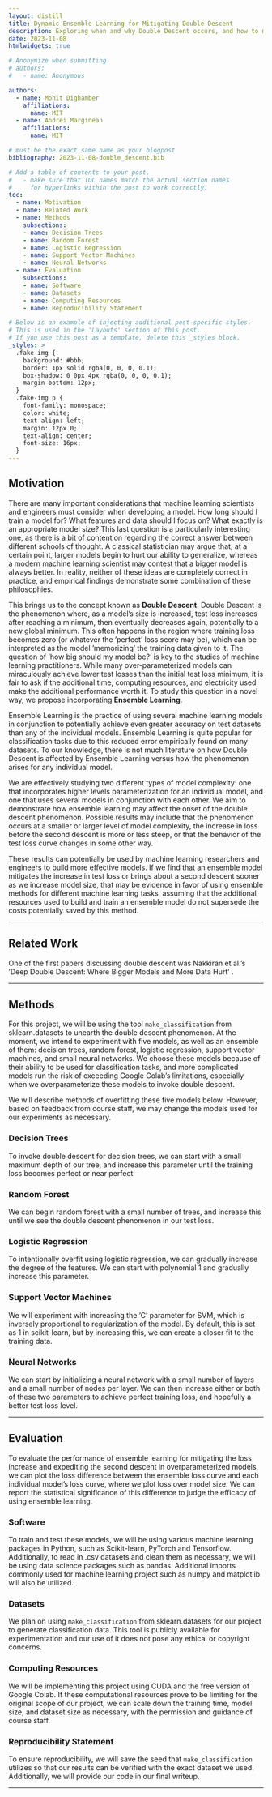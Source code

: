 ```yaml
---
layout: distill
title: Dynamic Ensemble Learning for Mitigating Double Descent
description: Exploring when and why Double Descent occurs, and how to mitigate it through Ensemble Learning.
date: 2023-11-08
htmlwidgets: true

# Anonymize when submitting
# authors:
#   - name: Anonymous

authors:
  - name: Mohit Dighamber
    affiliations:
      name: MIT
  - name: Andrei Marginean
    affiliations:
      name: MIT

# must be the exact same name as your blogpost
bibliography: 2023-11-08-double_descent.bib  

# Add a table of contents to your post.
#   - make sure that TOC names match the actual section names
#     for hyperlinks within the post to work correctly.
toc:
  - name: Motivation
  - name: Related Work
  - name: Methods
    subsections:
    - name: Decision Trees
    - name: Random Forest
    - name: Logistic Regression
    - name: Support Vector Machines
    - name: Neural Networks
  - name: Evaluation
    subsections:
    - name: Software
    - name: Datasets
    - name: Computing Resources
    - name: Reproducibility Statement

# Below is an example of injecting additional post-specific styles.
# This is used in the 'Layouts' section of this post.
# If you use this post as a template, delete this _styles block.
_styles: >
  .fake-img {
    background: #bbb;
    border: 1px solid rgba(0, 0, 0, 0.1);
    box-shadow: 0 0px 4px rgba(0, 0, 0, 0.1);
    margin-bottom: 12px;
  }
  .fake-img p {
    font-family: monospace;
    color: white;
    text-align: left;
    margin: 12px 0;
    text-align: center;
    font-size: 16px;
  }
---
```


## Motivation

There are many important considerations that machine learning scientists and engineers
must consider when developing a model. How long should I train a model for? What
features and data should I focus on? What exactly is an appropriate model size? This
last question is a particularly interesting one, as there is a bit of contention regarding the
correct answer between different schools of thought. A classical statistician may argue that,
at a certain point, larger models begin to hurt our ability to generalize, whereas a modern
machine learning scientist may contest that a bigger model is always better. In reality,
neither of these ideas are completely correct in practice, and empirical findings demonstrate
some combination of these philosophies.

This brings us to the concept known as **Double Descent**. Double Descent is the phenomenon
where, as a model’s size is increased, test loss increases after reaching a minimum, then
eventually decreases again, potentially to a new global minimum. This often happens in the
region where training loss becomes zero (or whatever the ’perfect’ loss score may be), which
can be interpreted as the model ’memorizing’ the training data given to it.
The question of ’how big should my model be?’ is key to the studies of machine learning
practitioners. While many over-parameterized models can miraculously achieve lower test
losses than the initial test loss minimum, it is fair to ask if the additional time, computing
resources, and electricity used make the additional performance worth it. To study this
question in a novel way, we propose incorporating **Ensemble Learning**.

Ensemble Learning is the practice of using several machine learning models in conjunction
to potentially achieve even greater accuracy on test datasets than any of the individual
models. Ensemble Learning is quite popular for classification tasks due to this reduced error
empirically found on many datasets. To our knowledge, there is not much literature on how
Double Descent is affected by Ensemble Learning versus how the phenomenon arises for any
individual model.

We are effectively studying two different types of model complexity: one that incorporates
higher levels parameterization for an individual model, and one that uses several models in
conjunction with each other. We aim to demonstrate how ensemble learning may affect the
onset of the double descent phenomenon. Possible results may include that the phenomenon
occurs at a smaller or larger level of model complexity, the increase in loss before the second descent is more or less steep, or that the behavior of the test loss curve changes in some other way.

These results can potentially be used by machine learning researchers and engineers to
build more effective models. If we find that an ensemble model mitigates the increase in test
loss or brings about a second descent sooner as we increase model size, that may be evidence
in favor of using ensemble methods for different machine learning tasks, assuming that the additional resources used to build and train an ensemble model do not supersede the costs
potentially saved by this method.

***

## Related Work

One of the first papers discussing double descent was Nakkiran et al.’s ’Deep Double
Descent: Where Bigger Models and More Data Hurt’ <d-cite key ="nakkiran2021deep"></d-cite>.

***

## Methods

For this project, we will be using the tool `make_classification` from sklearn.datasets to unearth the double descent phenomenon. At the moment, we intend to experiment with five models, as well as an ensemble of them: decision trees, random forest, logistic regression, support vector machines, and small neural networks. We choose these models because of their ability to be used for classification tasks, and more complicated models run the risk of exceeding Google Colab’s limitations, especially when we overparameterize these models to
invoke double descent.

We will describe methods of overfitting these five models below. However, based on
feedback from course staff, we may change the models used for our experiments as necessary.

### Decision Trees

To invoke double descent for decision trees, we can start with a small
maximum depth of our tree, and increase this parameter until the training loss becomes
perfect or near perfect.

### Random Forest

We can begin random forest with a small number of trees, and
increase this until we see the double descent phenomenon in our test loss.

### Logistic Regression

To intentionally overfit using logistic regression, we can gradually increase the degree of the features. We can start with polynomial 1 and gradually
increase this parameter.

### Support Vector Machines

We will experiment with increasing the ’C’ parameter
for SVM, which is inversely proportional to regularization of the model. By default, this is
set as 1 in scikit-learn, but by increasing this, we can create a closer fit to the training data.

### Neural Networks

We can start by initializing a neural network with a small number
of layers and a small number of nodes per layer. We can then increase either or both of these
two parameters to achieve perfect training loss, and hopefully a better test loss level.

***

## Evaluation

To evaluate the performance of ensemble learning for mitigating the loss increase and
expediting the second descent in overparameterized models, we can plot the loss difference
between the ensemble loss curve and each individual model’s loss curve, where we plot loss
over model size. We can report the statistical significance of this difference to judge the
efficacy of using ensemble learning.

### Software

To train and test these models, we will be using various machine learning
packages in Python, such as Scikit-learn, PyTorch and Tensorflow. Additionally, to read in
.csv datasets and clean them as necessary, we will be using data science packages such as
pandas. Additional imports commonly used for machine learning project such as numpy and
matplotlib will also be utilized.

### Datasets

We plan on using `make_classification` from sklearn.datasets for our project
to generate classification data. This tool is publicly available for experimentation and our
use of it does not pose any ethical or copyright concerns.

### Computing Resources

We will be implementing this project using CUDA and the
free version of Google Colab. If these computational resources prove to be limiting for the
original scope of our project, we can scale down the training time, model size, and dataset
size as necessary, with the permission and guidance of course staff.

### Reproducibility Statement

To ensure reproducibility, we will save the seed that `make_classification` utilizes so that our results can be verified with the exact dataset we used. Additionally, we will provide our code in our final writeup.
***